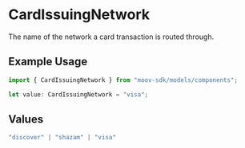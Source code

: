 # CardIssuingNetwork

The name of the network a card transaction is routed through.

## Example Usage

```typescript
import { CardIssuingNetwork } from "moov-sdk/models/components";

let value: CardIssuingNetwork = "visa";
```

## Values

```typescript
"discover" | "shazam" | "visa"
```